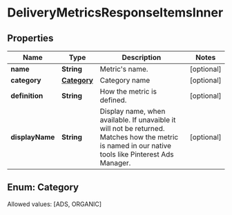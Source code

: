 

# DeliveryMetricsResponseItemsInner


## Properties

Name | Type | Description | Notes
------------ | ------------- | ------------- | -------------
**name** | **String** | Metric&#39;s name. |  [optional]
**category** | [**Category**](#Category) | Category name |  [optional]
**definition** | **String** | How the metric is defined. |  [optional]
**displayName** | **String** | Display name, when available. If unavaible it will not be returned. Matches how the metric is named in our native tools like Pinterest Ads Manager. |  [optional]


## Enum: Category
Allowed values: [ADS, ORGANIC]




